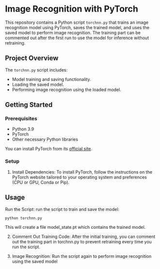 # Image Recognition with PyTorch

This repository contains a Python script `torchnn.py` that trains an image recognition model using PyTorch, saves the trained model, and uses the saved model to perform image recognition. 
The training part can be commented out after the first run to use the model for inference without retraining.

## Project Overview

The `torchnn.py` script includes:
- Model training and saving functionality.
- Loading the saved model.
- Performing image recognition using the loaded model.

## Getting Started

### Prerequisites

- Python 3.9
- PyTorch
- Other necessary Python libraries

You can install PyTorch from its [official site](https://pytorch.org/get-started/locally/).

### Setup

1. Install Dependencies:
To install PyTorch, follow the instructions on the PyTorch website tailored to your operating system and preferences (CPU or GPU, Conda or Pip).

## Usage
Run the Script:
run the script to train and save the model:

   ```bash
   python torchnn.py
  ```
This will create a file model_state.pt which contains the trained model.

2. Comment Out Training Code:
After the initial training, you can comment out the training part in torchnn.py to prevent retraining every time you run the script.

3. Image Recognition:
Run the script again to perform image recognition using the saved model
